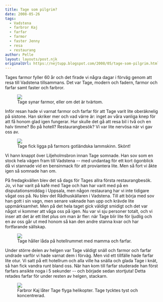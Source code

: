 ```yaml
---
title: Tage som pilgrim?
date: 2008-05-26
tags: 
  - Vadstena
  - farbror Kaj
  - farfar
  - farmor
  - faster Jenny
  - resa
  - restaurang	
author: Pelle
layout: layouts/post.njk
originalUrl: https://nejtupp.blogspot.com/2008/05/tage-som-pilgrim.html
---
```


Tages farmor fyller 60 år och det firade vi några dagar i förväg genom att resa till Vadstena tillsammans. Det var Tage, modern och fadern, farmor och farfar samt faster och farbror.

<figure>
	<img src="../../../img/2008/05/_MG_1596_1024pix.jpg">
	<figcaption>Tage synar farmor, eller om det är tvärtom.</figcaption>
</figure>

Inför resan hade vi varnat farmor och farfar för att Tage varit lite oberäknelig på sistone. Han skriker mer och vad värre är: inget av våra vanliga knep för att få honom glad igen fungerar. Hur skulle det gå att resa bil i två och en halv timme? Bo på hotell? Restaurangbesök? Vi var lite nervösa när vi gav oss av.

<figure>
	<img src="../../../img/2008/05/_MG_1778_1024pix.jpg">
	<figcaption>Tage fick ligga på farmors gotländska lammskinn. Skönt!</figcaption>
</figure>

Vi hann knappt över Liljeholmsbron innan Tage somnade. Han sov som en stock hela vägen fram till Vadstena -- med undantag för ett kort ögonblick då vi stannade vid en bensinmack för att proviantera lite. Men så fort vi åkte igen så somnade han om.

På fredagkvällen  blev det så dags för Tages allra första restaurangbesök. Jo, vi har varit på kafé med Tage och han har varit med på en disputationsmiddag i Uppsala, men någon restaurang har vi inte tidigare vågat oss på. Nu blev det Rådhuskällaren i Vadstena. Till att börja med sov han gott i sin vagn, men senare vaknade han upp och krävde lite uppmärksamhet. Men på det hela taget gick väldigt smidigt och det var något vi kommer att våga oss på igen. Nu var vi sju personer totalt, och vi inser att det är ett litet plus om man är fler: när Tage blir lite för ljudlig och en av oss går ut med honom så kan den andre stanna kvar och har fortfarande sällskap.

<figure>
	<img src="../../../img/2008/05/_MG_1639_1024pix.jpg">
	<figcaption>Tage håller låda på hotellrummet med mamma och farfar.</figcaption>
</figure>

Under större delen av helgen var Tage väldigt snäll och farmor och farfar undrade varför vi hade varnat dem i förväg. Men vid ett tillfälle hade farfar lite otur. Vi satt på ett hotellrum och alla ville ha snälla och glada Tage i knät, så han fick vandra runt bland oss. När han kom till farfar studerade han först farfars ansikte noga i 5 sekunder -- och började sedan stortjuta! Detta retades farfar för under resten av helgen, stackarn.

<figure>
	<img src="../../../img/2008/05/_MG_1798_1024pix.jpg">
	<figcaption>Farbror Kaj låter Tage flyga helikopter. Tage tycktes tyst och koncentrerad.</figcaption>
</figure>